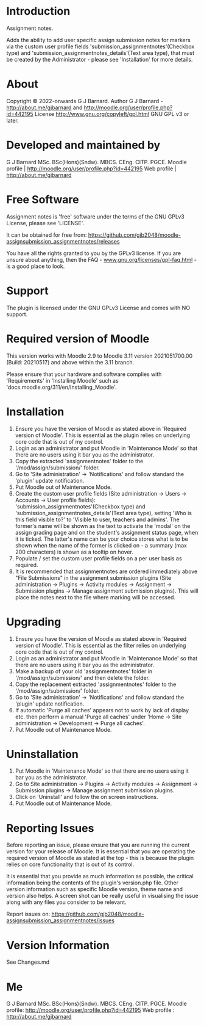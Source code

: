 Introduction
============
Assignment notes.

Adds the ability to add user specific assign submission notes for markers via the custom user profile fields
'submission_assignmentnotes'(Checkbox type) and 'submission_assignmentnotes_details'(Text area type), that must be created by the
Administrator - please see 'Installation' for more details.

About
=====
Copyright  &copy; 2022-onwards G J Barnard.
Author     G J Barnard - http://about.me/gjbarnard and http://moodle.org/user/profile.php?id=442195
License    http://www.gnu.org/copyleft/gpl.html GNU GPL v3 or later.

Developed and maintained by
===========================
G J Barnard MSc. BSc(Hons)(Sndw). MBCS. CEng. CITP. PGCE.
Moodle profile | http://moodle.org/user/profile.php?id=442195
Web profile | http://about.me/gjbarnard

Free Software
=============
Assignment notes is 'free' software under the terms of the GNU GPLv3 License, please see 'LICENSE'.

It can be obtained for free from:
https://github.com/gjb2048/moodle-assignsubmission_assignmentnotes/releases

You have all the rights granted to you by the GPLv3 license.  If you are unsure about anything, then the
FAQ - www.gnu.org/licenses/gpl-faq.html - is a good place to look.

Support
=======
The plugin is licensed under the GNU GPLv3 License and comes with NO support.

Required version of Moodle
==========================
This version works with Moodle 2.9 to Moodle 3.11 version 2021051700.00 (Build: 20210517) and above within the 3.11 branch.

Please ensure that your hardware and software complies with 'Requirements' in 'Installing Moodle' such as
'docs.moodle.org/311/en/Installing_Moodle'.

Installation
============
 1. Ensure you have the version of Moodle as stated above in 'Required version of Moodle'.  This is essential as the plugin relies
    on underlying core code that is out of my control.
 2. Login as an administrator and put Moodle in 'Maintenance Mode' so that there are no users using it bar you as the administrator.
 3. Copy the extracted 'assignmentnotes' folder to the '/mod/assign/submission/' folder.
 4. Go to 'Site administration' -> 'Notifications' and follow standard the 'plugin' update notification.
 5. Put Moodle out of Maintenance Mode.
 6. Create the custom user profile fields (Site administration -> Users -> Accounts -> User profile fields):
    'submission_assignmentnotes'(Checkbox type) and 'submission_assignmentnotes_details'(Text area type), setting
    'Who is this field visible to?' to 'Visible to user, teachers and admins'.  The former's name will be shown as the text to
    activate the 'modal' on the assign grading page and on the student's assignment status page, when it is ticked.  The latter's
    name can be your choice stores what is to be shown when the name of the former is clicked on - a summary (max 200 characters) is
    shown as a tooltip on hover.
 7. Populate / set the custom user profile fields on a per user basis as required.
 8. It is recommended that assignmentnotes are ordered immediately above "File Submissions" in the assignment submission plugins
    (Site administration -> Plugins -> Activity modules -> Assignment -> Submission plugins -> Manage assignment submission plugins).
    This will place the notes next to the file where marking will be accessed.

Upgrading
=========
 1. Ensure you have the version of Moodle as stated above in 'Required version of Moodle'.  This is essential as the
    filter relies on underlying core code that is out of my control.
 2. Login as an administrator and put Moodle in 'Maintenance Mode' so that there are no users using it bar you as the administrator.
 3. Make a backup of your old 'assignmentnotes' folder in '/mod/assign/submission/' and then delete the folder.
 4. Copy the replacement extracted 'assignmentnotes' folder to the '/mod/assign/submission/' folder.
 5. Go to 'Site administration' -> 'Notifications' and follow standard the 'plugin' update notification.
 6. If automatic 'Purge all caches' appears not to work by lack of display etc. then perform a manual 'Purge all caches'
    under 'Home -> Site administration -> Development -> Purge all caches'.
 7. Put Moodle out of Maintenance Mode.

Uninstallation
==============
 1. Put Moodle in 'Maintenance Mode' so that there are no users using it bar you as the administrator.
 2. Go to Site administration -> Plugins -> Activity modules -> Assignment -> Submission plugins -> Manage assignment submission plugins.
 3. Click on 'Uninstall' and follow the on screen instructions.
 4. Put Moodle out of Maintenance Mode.

Reporting Issues
================
Before reporting an issue, please ensure that you are running the current version for your release of Moodle.  It is essential
that you are operating the required version of Moodle as stated at the top - this is because the plugin relies on core
functionality that is out of its control.

It is essential that you provide as much information as possible, the critical information being the contents of the plugin's
version.php file.  Other version information such as specific Moodle version, theme name and version also helps.  A screen shot
can be really useful in visualising the issue along with any files you consider to be relevant.

Report issues on: https://github.com/gjb2048/moodle-assignsubmission_assignmentnotes/issues

Version Information
===================
See Changes.md

Me
==
G J Barnard MSc. BSc(Hons)(Sndw). MBCS. CEng. CITP. PGCE.
Moodle profile: http://moodle.org/user/profile.php?id=442195
Web profile   : http://about.me/gjbarnard